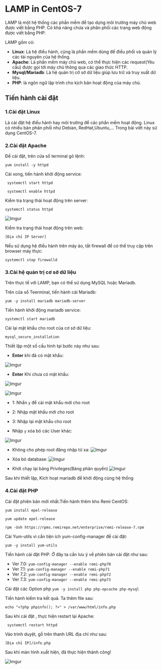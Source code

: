 # LAMP in CentOS-7
LAMP là một hệ thống các phần mềm để tạo dựng môi trường máy chủ web được viết bằng PHP. Có khả năng chứa và phân phối các trang web động được viết bằng PHP.

LAMP gồm có:
* **Linux**: Là hệ điều hành, cũng là phần mềm dùng để điều phối và quản lý các tài nguyên của hệ thống.
* **Apache**: Là phần mềm máy chủ web, có thể thực hiện các request(Yêu cầu) được gọi tới máy chủ thông qua các giao thức HTTP.
* **Mysql/Mariadb**: Là hệ quản trị cở sở dữ liệu giúp lưu trữ và truy xuất dữ liệu.
* **PHP**: là ngôn ngữ lập trình cho kịch bản hoạt động của máy chủ.

## Tiến hành cài đặt
### 1.Cài đặt Linux
Là cài đặt hệ điều hành hay môi trường để các phần mềm hoạt động. Linux có nhiều bản phân phối như Debian, RedHat,Ubuntu,... Trong bài viết này sử dụng CentOS-7.
### 2.Cài đặt Apache 
Để cài đặt, trên cửa sổ terminal gõ lệnh:

`yum install -y httpd`

Cài xong, tiến hành khởi động service:

` systemctl start httpd`

` systemctl enable httpd`

Kiểm tra trạng thái hoạt động trên server:

`systemctl status httpd`

![Imgur](https://i.imgur.com/Yf1md5D.png)

Kiểm tra trạng thái hoạt động trên web:

`[Địa chỉ IP Server]`

Nếu sử dụng hệ điều hành trên máy ảo, tắt firewall để có thể truy cập trên browser máy thực:

`systemctl stop firewalld`


### 3.Cài hệ quản trị cơ sở dữ liệu
Trên thực tế với LAMP, bạn có thể sử dụng MySQL hoặc Mariadb.

Trên cửa sổ Teerminal, tiến hành cài Mariadb:

`yum -y install mariadb mariadb-server `

Tiến hành khởi động mariadb service: 

`systemctl start mariadb `

Cài lại mật khẩu cho root của cơ sở dữ liệu:

`mysql_secure_installation`

Thiết lập một số cấu hình tại bước này như sau:

* **Enter** khi đã có mật khẩu:

![Imgur](https://i.imgur.com/0kUCDRx.png)

* **Enter** Khi chưa có mật khẩu:

![Imgur](https://i.imgur.com/Jl2d0je.png)

![Imgur](https://i.imgur.com/M3zy1lG.png)
* 1: Nhấn `y` để cài mật khẩu mới cho root
* 2: Nhập mật khẩu mới cho root
* 3: Nhập lại mật khẩu cho root

* Nhập `y` xóa bỏ các User khác:

![Imgur](https://i.imgur.com/o5QZlJI.png)

* Không cho phép root đăng nhập từ xa:
![Imgur](https://i.imgur.com/JuAa7ap.png)

* Xóa bỏ database:
![Imgur](https://i.imgur.com/7OLrFFG.png)

* Khởi chạy lại bảng Privileges(Bảng phân quyền)
![Imgur](https://i.imgur.com/252vBxj.png)

Sau khi thiết lập, Kích hoạt mariadb để khởi động cùng hệ thống

### 4.Cài đặt PHP
Cài đặt phiên bản mới nhất.Tiến hành thêm kho Remi CentOS:

`yum install epel-release`

`yum update epel-release`

`rpm -Uvh https://rpms.remirepo.net/enterprise/remi-release-7.rpm`

Cài Yum-utils vì cần tiện ích yum-config-manager để cài đặt:

`yum -y install yum-utils`

Tiến hành cài đặt PHP. Ở đây ta cần lưu ý về phiên bản cài đặt như sau:

* Ver 7.0:
`yum-config-manager --enable remi-php70`
* Ver 7.1:
`yum-config-manager --enable remi-php71`
* Ver 7.2:
`yum-config-manager --enable remi-php72`
* Ver 7.3:
`yum-config-manager --enable remi-php73`

Cài đặt các Option php
`yum -y install php php-opcache php-mysql`

Tiến hành kiểm tra kết quả. Ta thêm file sau:

`echo "<?php phpinfo(); ?>" > /var/www/html/info.php`

Sau khi cài đặt , thực hiện restart lại Apache:

` systemctl restart httpd`

Vào trình duyệt, gỗ trên thanh URL địa chỉ như sau:

`[Địa chỉ IP]/info.php`

Sau khi màn hình xuất hiện, đã thực hiện thành công!

![Imgur](https://i.imgur.com/3vye4eB.png)